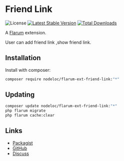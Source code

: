 # Friend Link

![License](https://img.shields.io/badge/license-MIT-blue.svg) [![Latest Stable Version](https://img.shields.io/packagist/v/nodeloc/qsl-card-show.svg)](https://packagist.org/packages/nodeloc/qsl-card-show) [![Total Downloads](https://img.shields.io/packagist/dt/nodeloc/qsl-card-show.svg)](https://packagist.org/packages/nodeloc/qsl-card-show)

A [Flarum](http://flarum.org) extension. 

User can add friend link ,show friend link.

## Installation

Install with composer:

```sh
composer require nodeloc/flarum-ext-friend-link:"*"
```

## Updating

```sh
composer update nodeloc/flarum-ext-friend-link:"*"
php flarum migrate
php flarum cache:clear
```

## Links

- [Packagist](https://packagist.org/packages/nodeloc/flarum-ext-friend-link)
- [GitHub](https://github.com/flarum-ext-friend-link)
- [Discuss](https://www.nodeloc.com)
